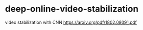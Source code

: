 # deep-online-video-stabilization
video stabilization with CNN https://arxiv.org/pdf/1802.08091.pdf
